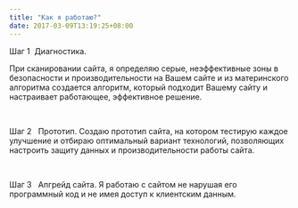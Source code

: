 ```yaml
---
title: "Как я работаю?"
date: 2017-03-09T13:19:25+08:00
---
```




 
<span class="title is-4">Шаг 1</span>&nbsp; Диагностика. 
 
При сканировании сайта, я определяю серые, неэффективные зоны  в безопасности и производительности  на Вашем сайте и из материнского алгоритма создается алгоритм, который подходит Вашему сайту и настраивает работающее, эффективное решение.   



&nbsp;
 
<span class="title is-4">Шаг 2</span> &nbsp; Прототип. Создаю прототип сайта, на котором тестирую каждое улучшение и отбираю оптимальный вариант технологий, позволяющих настроить защиту данных и производительности работы сайта.  

&nbsp; 

<span class="title is-4">Шаг 3</span> &nbsp; Апгрейд сайта. Я работаю с сайтом не нарушая его программный код и не имея доступ к клиентским данным. 
 
&nbsp;
